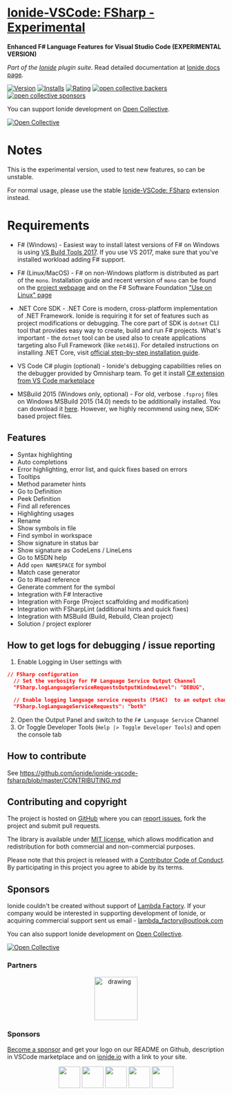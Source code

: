 # [Ionide-VSCode: FSharp - Experimental](https://marketplace.visualstudio.com/items/Ionide.Ionide-fsharp-experimental)
**Enhanced F# Language Features for Visual Studio Code (EXPERIMENTAL VERSION)**

_Part of the [Ionide](http://ionide.io) plugin suite._ Read detailed documentation at [Ionide docs page](http://ionide.io/docs).

[![Version](https://vsmarketplacebadge.apphb.com/version/Ionide.Ionide-fsharp-experimental.svg)](https://marketplace.visualstudio.com/items?itemName=Ionide.Ionide-fsharp-experimental) [![Installs](https://vsmarketplacebadge.apphb.com/downloads-short/Ionide.Ionide-fsharp-experimental.svg)](https://marketplace.visualstudio.com/items?itemName=Ionide.Ionide-fsharp-experimental)
[![Rating](https://vsmarketplacebadge.apphb.com/rating-star/Ionide.Ionide-fsharp-experimental.svg)](https://marketplace.visualstudio.com/items?itemName=Ionide.Ionide-fsharp-experimental)
[![open collective backers](https://img.shields.io/opencollective/backers/ionide.svg?color=blue)](https://opencollective.com/ionide)
[![open collective sponsors](https://img.shields.io/opencollective/sponsors/ionide.svg?color=blue)](https://opencollective.com/ionide)

You can support Ionide development on [Open Collective](https://opencollective.com/ionide).

[![Open Collective](https://opencollective.com/ionide/donate/button.png?color=blue)](https://opencollective.com/ionide)

# Notes

This is the experimental version, used to test new features, so can be unstable.

For normal usage, please use the stable [Ionide-VSCode: FSharp](https://marketplace.visualstudio.com/items/Ionide.Ionide-fsharp) extension instead.

# Requirements

* F# (Windows) - Easiest way to install latest versions of F# on Windows is using [VS Build Tools 2017](https://visualstudio.microsoft.com/downloads/?utm_medium=microsoft&utm_source=docs.microsoft.com&utm_campaign=button+cta&utm_content=download+vs2017#build-tools-for-visual-studio-2017). If you use VS 2017, make sure that you've installed workload adding F# support.

* F# (Linux/MacOS) - F# on non-Windows platform is distributed as part of the `mono`. Installation guide and recent version of `mono` can be found on the [project webpage](https://www.mono-project.com/download/stable/) and on the F# Software Foundation ["Use on Linux" page](https://fsharp.org/use/linux/)

* .NET Core SDK - .NET Core is modern, cross-platform implementation of .NET Framework. Ionide is requiring it for set of features such as project modifications or debugging. The core part of SDK is `dotnet` CLI tool that provides easy way to create, build and run F# projects. What's important - the `dotnet` tool can be used also to create applications targeting also Full Framework (like `net461`). For detailed instructions on installing .NET Core, visit [official step-by-step installation guide](https://www.microsoft.com/net/core).

* VS Code C# plugin (optional) - Ionide's debugging capabilities relies on the debugger provided by Omnisharp team. To get it install [C# extension from VS Code marketplace](https://marketplace.visualstudio.com/items?itemName=ms-vscode.csharp)

* MSBuild 2015 (Windows only, optional) - For old, verbose `.fsproj` files on Windows MSBuild 2015 (14.0) needs to be additionally installed. You can download it [here](https://www.microsoft.com/en-us/download/details.aspx?id=48159). However, we highly recommend using new, SDK-based project files.

## Features

- Syntax highlighting
- Auto completions
- Error highlighting, error list, and quick fixes based on errors
- Tooltips
- Method parameter hints
- Go to Definition
- Peek Definition
- Find all references
- Highlighting usages
- Rename
- Show symbols in file
- Find symbol in workspace
- Show signature in status bar
- Show signature as CodeLens / LineLens
- Go to MSDN help
- Add `open NAMESPACE` for symbol
- Match case generator
- Go to #load reference
- Generate comment for the symbol
- Integration with F# Interactive
- Integration with Forge (Project scaffolding and modification)
- Integration with FSharpLint (additional hints and quick fixes)
- Integration with MSBuild (Build, Rebuild, Clean project)
- Solution / project explorer

## How to get logs for debugging / issue reporting

1. Enable Logging in User settings with
  ```json
// FSharp configuration
    // Set the verbosity for F# Language Service Output Channel
    "FSharp.logLanguageServiceRequestsOutputWindowLevel": "DEBUG",

    // Enable logging language service requests (FSAC)  to an output channel, the developer tools console, or both
    "FSharp.logLanguageServiceRequests": "both"
  ```
2. Open the Output Panel and switch to the `F# Language Service` Channel
3. Or Toggle Developer Tools (`Help |> Toggle Developer Tools`) and open the console tab

## How to contribute

See https://github.com/ionide/ionide-vscode-fsharp/blob/master/CONTRIBUTING.md

## Contributing and copyright

The project is hosted on [GitHub](https://github.com/ionide/ionide-vscode-fsharp) where you can [report issues](https://github.com/ionide/ionide-vscode-fsharp/issues), fork
the project and submit pull requests.

The library is available under [MIT license](https://github.com/ionide/ionide-vscode-fsharp/blob/master/LICENSE.md), which allows modification and redistribution for both commercial and non-commercial purposes.

Please note that this project is released with a [Contributor Code of Conduct](CODE_OF_CONDUCT.md). By participating in this project you agree to abide by its terms.

## Sponsors

Ionide couldn't be created without support of [Lambda Factory](https://lambdafactory.io). If your company would be interested in supporting development of Ionide, or acquiring commercial support sent us email - lambda_factory@outlook.com

You can also support Ionide development on [Open Collective](https://opencollective.com/ionide).

[![Open Collective](https://opencollective.com/ionide/donate/button.png?color=blue)](https://opencollective.com/ionide)

### Partners

<div align="center">

<a href="https://lambdafactory.io"><img src="https://cdn-images-1.medium.com/max/332/1*la7_YvDFvrtA720P5bYWBQ@2x.png" alt="drawing" width="100"/></a>

</div>

### Sponsors

[Become a sponsor](https://opencollective.com/ionide) and get your logo on our README on Github, description in VSCode marketplace and on [ionide.io](http://ionide.io) with a link to your site.

<div align="center">
<a href="https://opencollective.com/ionide/sponsor/0/website?requireActive=false" target="_blank"><img src="https://opencollective.com/ionide/sponsor/0/avatar.svg?requireActive=false" height="50px"></a>
<a href="https://opencollective.com/ionide/sponsor/1/website?requireActive=false" target="_blank"><img src="https://opencollective.com/ionide/sponsor/1/avatar.svg?requireActive=false" height="50px"></a>
 <a href="https://opencollective.com/ionide/sponsor/2/website?requireActive=false" target="_blank"><img src="https://opencollective.com/ionide/sponsor/2/avatar.svg?requireActive=false" height="50px"></a>
 <a href="http://www.miltonsecurity.com/" target="_blank"><img src="https://opencollective-production.s3-us-west-1.amazonaws.com/dec96cf0-3fd4-11e9-85d3-d3af44ed2d45.jpg" height="50px"></a>
 <a href="https://opencollective.com/ionide/sponsor/3/website?requireActive=false" target="_blank"><img src="https://opencollective.com/ionide/sponsor/3/avatar.svg?requireActive=false" height="50px"></a>

</div>
